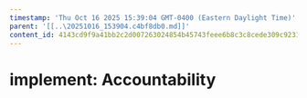 ```yaml
---
timestamp: 'Thu Oct 16 2025 15:39:04 GMT-0400 (Eastern Daylight Time)'
parent: '[[..\20251016_153904.c4bf8db0.md]]'
content_id: 4143cd9f9a41bb2c2d007263024854b45743feee6b8c3c8cede309c9231fe298
---
```


# implement: Accountability
